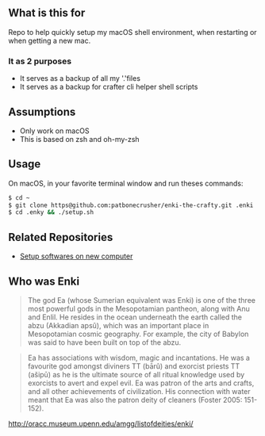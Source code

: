 ## What is this for
Repo to help quickly setup my macOS shell environment, when restarting or when getting a new mac.

### It as 2 purposes
- It serves as a backup of all my '.'files
- It serves as a backup for crafter cli helper shell scripts

## Assumptions
- Only work on macOS
- This is based on zsh and oh-my-zsh

## Usage

On macOS, in your favorite terminal window and run theses commands:

```bash
$ cd ~
$ git clone https@github.com:patbonecrusher/enki-the-crafty.git .enki
$ cd .enky && ./setup.sh
```

## Related Repositories
- [Setup softwares on new computer](https://github.com/patbonecrusher/enki-the-creator)

## Who was Enki

> The god Ea (whose Sumerian equivalent was Enki) is one of the three most powerful gods in the Mesopotamian pantheon, along with Anu and Enlil. He resides in the ocean underneath the earth called the abzu (Akkadian apsû), which was an important place in Mesopotamian cosmic geography. For example, the city of Babylon was said to have been built on top of the abzu.

> Ea has associations with wisdom, magic and incantations. He was a favourite god amongst diviners TT  (bārû) and exorcist priests TT  (ašipū) as he is the ultimate source of all ritual knowledge used by exorcists to avert and expel evil. Ea was patron of the arts and crafts, and all other achievements of civilization. His connection with water meant that Ea was also the patron deity of cleaners (Foster 2005: 151-152).

http://oracc.museum.upenn.edu/amgg/listofdeities/enki/